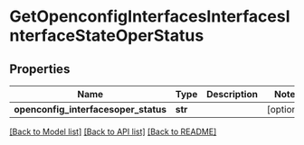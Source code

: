 # GetOpenconfigInterfacesInterfacesInterfaceStateOperStatus

## Properties
Name | Type | Description | Notes
------------ | ------------- | ------------- | -------------
**openconfig_interfacesoper_status** | **str** |  | [optional] 

[[Back to Model list]](../README.md#documentation-for-models) [[Back to API list]](../README.md#documentation-for-api-endpoints) [[Back to README]](../README.md)


